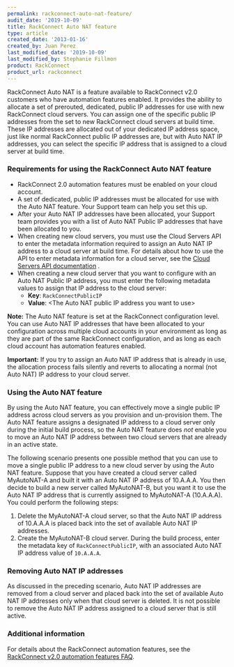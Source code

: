 ```yaml
---
permalink: rackconnect-auto-nat-feature/
audit_date: '2019-10-09'
title: RackConnect Auto NAT feature
type: article
created_date: '2013-01-16'
created_by: Juan Perez
last_modified_date: '2019-10-09'
last_modified_by: Stephanie Fillmon
product: RackConnect
product_url: rackconnect
---
```


RackConnect Auto NAT is a feature available to RackConnect v2.0 customers who have automation features enabled.  It provides the ability to allocate a set of prerouted, dedicated, public IP addresses for use with new RackConnect
cloud servers. You can assign one of the specific public IP
addresses from the set to new RackConnect cloud servers at build time.
These IP addresses are allocated out of your dedicated IP address space,
just like normal RackConnect public IP addresses are, but with Auto NAT
IP addresses, you can select the specific IP address that is
assigned to a cloud server at build time.

### Requirements for using the RackConnect Auto NAT feature

- RackConnect 2.0 automation features must be enabled on your
    cloud account.
- A set of dedicated, public IP addresses must be allocated for use
    with the Auto NAT feature. Your Support team can help you set this
    up.
- After your Auto NAT IP addresses have been allocated, your Support
    team provides you with a list of Auto NAT Public IP addresses
    that have been allocated to you.
- When creating new cloud servers, you must use the Cloud Servers API
    to enter the metadata information required to assign an Auto NAT IP address
    to a cloud server at build time. For details about how to use the API to
    enter metadata information for a cloud server, see the [Cloud
    Servers API documentation](https://developer.rackspace.com/docs/cloud-servers/v2/developer-guide/#set-server-metadata) .
- When creating a new cloud server that you want to configure with an
    Auto NAT Public IP address, you must enter the following metadata
    values to assign that IP address to the cloud server:
    -   **Key**: `RackConnectPublicIP`
    -   **Value**: &lt;The Auto NAT public IP address you want to use&gt;

**Note:** The Auto NAT feature is set at the RackConnect configuration
level. You can use Auto NAT IP addresses that have been allocated
to your configuration across multiple cloud accounts in your environment
as long as they are part of the same RackConnect configuration, and as
long as each cloud account has automation features enabled.

**Important:** If you try to assign an Auto NAT IP address that is already in use, the allocation process fails silently and reverts to allocating a normal (not Auto NAT) IP address to your cloud server.

### Using the Auto NAT feature

By using the Auto NAT feature, you can effectively move a single public IP address across cloud servers as you provision and un-provision them. The Auto NAT feature assigns a designated IP address to a cloud server only during the initial build process, so the Auto NAT feature does *not* enable you to move an Auto NAT IP address between two cloud servers that are already in an active state.

The following scenario presents one possible method that you can use to move a single public IP address to a new cloud server by using the Auto NAT feature. Suppose that you have created a cloud server called MyAutoNAT-A and built it with an Auto NAT IP address of 10.A.A.A. You then decide to build a
new server called MyAutoNAT-B, but you want it to use the Auto NAT IP address that is currently assigned to MyAutoNAT-A (10.A.A.A). You could perform the following steps:

1.  Delete the MyAutoNAT-A cloud server, so that the Auto NAT IP address of 10.A.A.A is placed back into the set of available Auto NAT IP addresses.
2.  Create the MyAutoNAT-B cloud server. During the build process, enter the metadata key of `RackConnectPublicIP`, with an associated Auto NAT IP address
  value of `10.A.A.A`.

### Removing Auto NAT IP addresses

As discussed in the preceding scenario, Auto NAT IP addresses are
removed from a cloud server and placed back into the set of available
Auto NAT IP addresses only when that cloud server is deleted. It is not
possible to remove the Auto NAT IP address assigned to a cloud server
that is still active.

### Additional information

For details about the RackConnect automation features, see the
[RackConnect v2.0 automation features FAQ](/how-to/rackconnect-v20-automation-features-faq).
